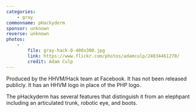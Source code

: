 ```yaml
---
categories:
    - gray
commonname: pHackyderm
sponsor: unknown
reverse: unknown
photos:
    -
        file: gray-hack-0-400x300.jpg
        link: https://www.flickr.com/photos/adamculp/24834461270/
        credit: Adam Culp
---
```

Produced by the HHVM/Hack team at Facebook. It has not been released
publicly. It has an HHVM logo in place of the PHP logo.

The pHackyderm has several features that distinguish it from an elephpant including
an articulated trunk, robotic eye, and boots.
